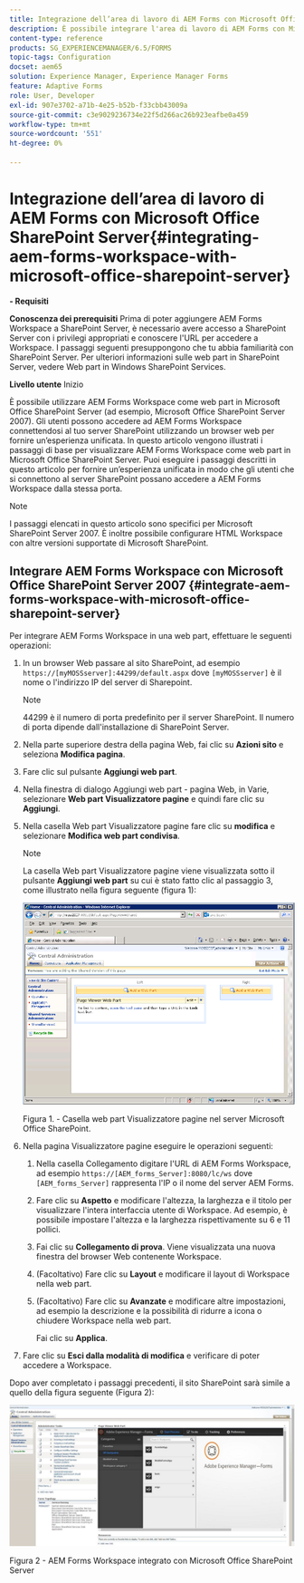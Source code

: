 ```yaml
---
title: Integrazione dell’area di lavoro di AEM Forms con Microsoft Office SharePoint Server
description: È possibile integrare l'area di lavoro di AEM Forms con Microsoft Office SharePoint Server.
content-type: reference
products: SG_EXPERIENCEMANAGER/6.5/FORMS
topic-tags: Configuration
docset: aem65
solution: Experience Manager, Experience Manager Forms
feature: Adaptive Forms
role: User, Developer
exl-id: 907e3702-a71b-4e25-b52b-f33cbb43009a
source-git-commit: c3e9029236734e22f5d266ac26b923eafbe0a459
workflow-type: tm+mt
source-wordcount: '551'
ht-degree: 0%

---
```


# Integrazione dell’area di lavoro di AEM Forms con Microsoft Office SharePoint Server{#integrating-aem-forms-workspace-with-microsoft-office-sharepoint-server}

**- Requisiti**

**Conoscenza dei prerequisiti**
Prima di poter aggiungere AEM Forms Workspace a SharePoint Server, è necessario avere accesso a SharePoint Server con i privilegi appropriati e conoscere l&#39;URL per accedere a Workspace. I passaggi seguenti presuppongono che tu abbia familiarità con SharePoint Server. Per ulteriori informazioni sulle web part in SharePoint Server, vedere Web part in Windows SharePoint Services.

**Livello utente**
Inizio

È possibile utilizzare AEM Forms Workspace come web part in Microsoft Office SharePoint Server (ad esempio, Microsoft Office SharePoint Server 2007). Gli utenti possono accedere ad AEM Forms Workspace connettendosi al tuo server SharePoint utilizzando un browser web per fornire un’esperienza unificata. In questo articolo vengono illustrati i passaggi di base per visualizzare AEM Forms Workspace come web part in Microsoft Office SharePoint Server. Puoi eseguire i passaggi descritti in questo articolo per fornire un’esperienza unificata in modo che gli utenti che si connettono al server SharePoint possano accedere a AEM Forms Workspace dalla stessa porta.

>[!NOTE]
>
>I passaggi elencati in questo articolo sono specifici per Microsoft SharePoint Server 2007. È inoltre possibile configurare HTML Workspace con altre versioni supportate di Microsoft SharePoint.

## Integrare AEM Forms Workspace con Microsoft Office SharePoint Server 2007 {#integrate-aem-forms-workspace-with-microsoft-office-sharepoint-server}

Per integrare AEM Forms Workspace in una web part, effettuare le seguenti operazioni:

1. In un browser Web passare al sito SharePoint, ad esempio `https://[myMOSSserver]:44299/default.aspx` dove `[myMOSSserver]` è il nome o l&#39;indirizzo IP del server di Sharepoint.

   >[!NOTE]
   >
   >44299 è il numero di porta predefinito per il server SharePoint. Il numero di porta dipende dall&#39;installazione di SharePoint Server.

1. Nella parte superiore destra della pagina Web, fai clic su **Azioni sito** e seleziona **Modifica pagina**.
1. Fare clic sul pulsante **Aggiungi web part**.
1. Nella finestra di dialogo Aggiungi web part - pagina Web, in Varie, selezionare **Web part Visualizzatore pagine** e quindi fare clic su **Aggiungi**.
1. Nella casella Web part Visualizzatore pagine fare clic su **modifica** e selezionare **Modifica web part condivisa**.

   >[!NOTE]
   >
   >La casella Web part Visualizzatore pagine viene visualizzata sotto il pulsante **Aggiungi web part** su cui è stato fatto clic al passaggio 3, come illustrato nella figura seguente (figura 1):

   ![Casella web part Visualizzatore pagine nel server Microsoft Office SharePoint.](assets/page-viewer-web-part-box-in-microsoft-office-sharepoint-server.png)

   Figura 1. - Casella web part Visualizzatore pagine nel server Microsoft Office SharePoint.

1. Nella pagina Visualizzatore pagine eseguire le operazioni seguenti:

   1. Nella casella Collegamento digitare l&#39;URL di AEM Forms Workspace, ad esempio `https://[AEM_forms_Server]:8080/lc/ws` dove `[AEM_forms_Server]` rappresenta l&#39;IP o il nome del server AEM Forms.
   1. Fare clic su **Aspetto** e modificare l&#39;altezza, la larghezza e il titolo per visualizzare l&#39;intera interfaccia utente di Workspace. Ad esempio, è possibile impostare l&#39;altezza e la larghezza rispettivamente su 6 e 11 pollici.
   1. Fai clic su **Collegamento di prova**. Viene visualizzata una nuova finestra del browser Web contenente Workspace.
   1. (Facoltativo) Fare clic su **Layout** e modificare il layout di Workspace nella web part.
   1. (Facoltativo) Fare clic su **Avanzate** e modificare altre impostazioni, ad esempio la descrizione e la possibilità di ridurre a icona o chiudere Workspace nella web part.

      Fai clic su **Applica**.

1. Fare clic su **Esci dalla modalità di modifica** e verificare di poter accedere a Workspace.

Dopo aver completato i passaggi precedenti, il sito SharePoint sarà simile a quello della figura seguente (Figura 2):

![AEM Forms Workspace integrato con Microsoft Office SharePoint Server](assets/aem-forms-workspace.jpg)

Figura 2 - AEM Forms Workspace integrato con Microsoft Office SharePoint Server
